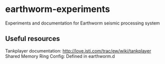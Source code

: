 # earthworm-experiments
Experiments and documentation for Earthworm seismic processing system

## Useful resources

Tankplayer documentation: http://love.isti.com/trac/ew/wiki/tankplayer
Shared Memory Ring Config: Defined in earthworm.d
